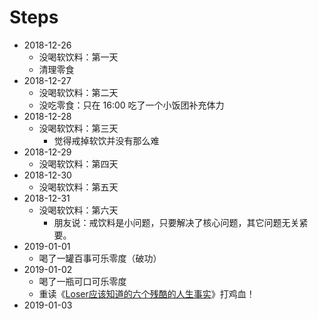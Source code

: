 # Steps

- 2018-12-26
    - 没喝软饮料：第一天
    - 清理零食
- 2018-12-27
    - 没喝软饮料：第二天
    - 没吃零食：只在 16:00 吃了一个小饭团补充体力
- 2018-12-28
    - 没喝软饮料：第三天
        - 觉得戒掉软饮并没有那么难
- 2018-12-29
    - 没喝软饮料：第四天
- 2018-12-30
    - 没喝软饮料：第五天
- 2018-12-31
    - 没喝软饮料：第六天
        - 朋友说：戒饮料是小问题，只要解决了核心问题，其它问题无关紧要。
- 2019-01-01
    - 喝了一罐百事可乐零度（破功）
- 2019-01-02
    - 喝了一瓶可口可乐零度
    - 重读《[Loser应该知道的六个残酷的人生事实](http://mp.weixin.qq.com/s?__biz=MzA5MTM0NzIwNQ==&mid=2649760227&idx=2&sn=89fcbaf26cb56a21da2c4364fa3c9359)》打鸡血！
- 2019-01-03
